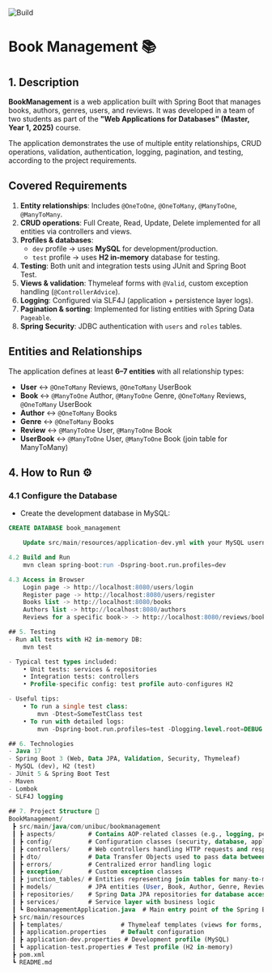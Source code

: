 ![Build](https://img.shields.io/badge/build-passing-brightgreen)

# Book Management 📚

## 1. Description

**BookManagement** is a web application built with Spring Boot that manages books, authors, genres, users, and reviews. It was developed in a team of two students as part of the **"Web Applications for Databases" (Master, Year 1, 2025)** course.

The application demonstrates the use of multiple entity relationships, CRUD operations, validation, authentication, logging, pagination, and testing, according to the project requirements.


## Covered Requirements
1. **Entity relationships**: Includes `@OneToOne`, `@OneToMany`, `@ManyToOne`, `@ManyToMany`.  
2. **CRUD operations**: Full Create, Read, Update, Delete implemented for all entities via controllers and views.  
3. **Profiles & databases**:  
   - `dev` profile -> uses **MySQL** for development/production.  
   - `test` profile -> uses **H2 in-memory** database for testing.  
4. **Testing**: Both unit and integration tests using JUnit and Spring Boot Test.  
5. **Views & validation**: Thymeleaf forms with `@Valid`, custom exception handling (`@ControllerAdvice`).  
6. **Logging**: Configured via SLF4J (application + persistence layer logs).  
7. **Pagination & sorting**: Implemented for listing entities with Spring Data `Pageable`.  
8. **Spring Security**: JDBC authentication with `users` and `roles` tables.  

## Entities and Relationships
The application defines at least **6–7 entities** with all relationship types:

- **User** <-> `@OneToMany` Reviews, `@OneToMany` UserBook  
- **Book** <-> `@ManyToOne` Author, `@ManyToOne` Genre, `@OneToMany` Reviews, `@OneToMany` UserBook  
- **Author** <-> `@OneToMany` Books  
- **Genre** <-> `@OneToMany` Books  
- **Review** <-> `@ManyToOne` User, `@ManyToOne` Book  
- **UserBook** <-> `@ManyToOne` User, `@ManyToOne` Book (join table for ManyToMany)  

## 4. How to Run ⚙️

### 4.1 Configure the Database
- Create the development database in MySQL:
```sql
CREATE DATABASE book_management 

    Update src/main/resources/application-dev.yml with your MySQL username and password.

4.2 Build and Run
    mvn clean spring-boot:run -Dspring-boot.run.profiles=dev

4.3 Access in Browser
    Login page -> http://localhost:8080/users/login
    Register page -> http://localhost:8080/users/register
    Books list -> http://localhost:8080/books
    Authors list -> http://localhost:8080/authors
    Reviews for a specific book-> -> http://localhost:8080/reviews/book/book_id

## 5. Testing 
- Run all tests with H2 in-memory DB:
    mvn test

- Typical test types included:
    • Unit tests: services & repositories
    • Integration tests: controllers
    • Profile-specific config: test profile auto-configures H2

- Useful tips:
    • To run a single test class:
        mvn -Dtest=SomeTestClass test
    • To run with detailed logs:
        mvn -Dspring-boot.run.profiles=test -Dlogging.level.root=DEBUG test

## 6. Technologies 
- Java 17
- Spring Boot 3 (Web, Data JPA, Validation, Security, Thymeleaf)
- MySQL (dev), H2 (test)
- JUnit 5 & Spring Boot Test
- Maven
- Lombok
- SLF4J logging
  
## 7. Project Structure 📂
BookManagement/
 ┣ src/main/java/com/unibuc/bookmanagement
 ┃ ┣ aspects/         # Contains AOP-related classes (e.g., logging, performance monitoring)
 ┃ ┣ config/          # Configuration classes (security, database, application profiles)
 ┃ ┣ controllers/     # Web controllers handling HTTP requests and responses
 ┃ ┣ dto/             # Data Transfer Objects used to pass data between layers
 ┃ ┣ errors/          # Centralized error handling logic
 ┃ ┣ exception/       # Custom exception classes
 ┃ ┣ junction_tables/ # Entities representing join tables for many-to-many relationships
 ┃ ┣ models/          # JPA entities (User, Book, Author, Genre, Review, UserBook, etc.)
 ┃ ┣ repositories/    # Spring Data JPA repositories for database access
 ┃ ┣ services/        # Service layer with business logic
 ┃ ┗ BookmanagementApplication.java  # Main entry point of the Spring Boot application
 ┣ src/main/resources
 ┃ ┣ templates/                # Thymeleaf templates (views for forms, lists, etc.)
 ┃ ┣ application.properties    # Default configuration
 ┃ ┣ application-dev.properties # Development profile (MySQL)
 ┃ ┗ application-test.properties # Test profile (H2 in-memory)
 ┣ pom.xml
 ┗ README.md




